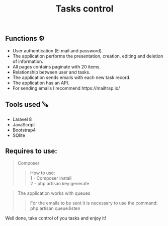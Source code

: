<h1 align="center"> Tasks control  </h2>
<br>

## Functions ⚙️
<ul>
    <li> User authentication (E-mail and password). <br> </li>
    <li> The application performs the presentation, creation, editing and deletion of information. <br> </li>     
    <li> All pages contains paginate with 20 items. <br> </li>    
    <li> Relationship between user and tasks. <br> </li>
    <li> The application sends emails with each new task record. <br> </li>
    <li> The application has an API. <br> </li>
    <li> For sending emails I recommend https://mailtrap.io/ <br> </li>
</ul>

## Tools used 🪚 

<ul>
    <li>Laravel 8</li>
    <li>JavaScript</li>
    <li>Bootstrap4</li>
    <li>SQlite</li>
</ul>

## Requires to use: 
    
>  Composer
>> How to use: </br>
>> 1 - Composer install </br>
>> 2 - php artisan key:generate

> The application works with queues
>> For the emails to be sent it is necessary to use the command: <br>
>> php artisan queue:listen

Well done, take control of you tasks and enjoy it! 
